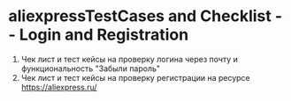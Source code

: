 # aliexpressTestCases and Checklist -- Login and Registration
1) Чек лист и тест кейсы на проверку логина через почту и функциональность "Забыли пароль" 
2) Чек лист и тест кейсы на проверку регистрации
	на ресурсе https://aliexpress.ru/
